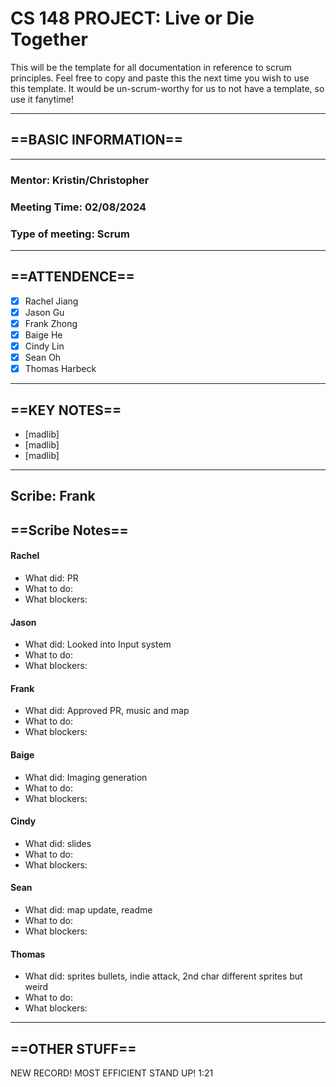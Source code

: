 # CS 148 PROJECT: Live or Die Together

This will be the template for all documentation in reference to scrum principles. Feel free to copy and paste this the next time you wish to use this template. It would be un-scrum-worthy for us to not have a template, so use it fanytime!

_____________________________________________________________________________
## ==BASIC INFORMATION==
_____________________________________________________________________________
### Mentor: Kristin/Christopher
### Meeting Time: 02/08/2024
### Type of meeting: Scrum
_____________________________________________________________________________
## ==ATTENDENCE==
- [x] Rachel Jiang
- [x] Jason Gu
- [x] Frank Zhong
- [x] Baige He
- [x] Cindy Lin
- [x] Sean Oh
- [x] Thomas Harbeck
_____________________________________________________________________________

## ==KEY NOTES==
- [madlib]
- [madlib]
- [madlib]
_____________________________________________________________________________

## Scribe: Frank

## ==Scribe Notes==

#### Rachel
- What did: PR
- What to do:
- What blockers:

#### Jason
- What did: Looked into Input system
- What to do:
- What blockers:

#### Frank
- What did: Approved PR, music and map
- What to do:
- What blockers:

#### Baige
- What did: Imaging generation
- What to do:
- What blockers:

#### Cindy
- What did: slides
- What to do:
- What blockers:

#### Sean
- What did: map update, readme
- What to do:
- What blockers:

#### Thomas
- What did: sprites bullets, indie attack, 2nd char different sprites but weird
- What to do:
- What blockers:

_____________________________________________________________________________

## ==OTHER STUFF==
NEW RECORD! MOST EFFICIENT STAND UP! 1:21
